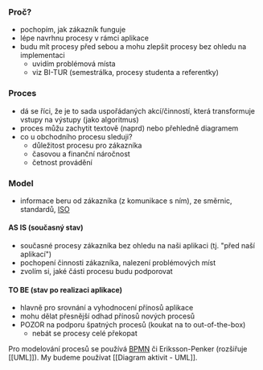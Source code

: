 ### Proč?
- pochopím, jak zákazník funguje
- lépe navrhnu procesy v rámci aplikace
- budu mít procesy před sebou a mohu zlepšit procesy bez ohledu na implementaci
	- uvidím problémová místa
	- viz BI-TUR (semestrálka, procesy studenta a referentky)

### Proces
- dá se říci, že je to sada uspořádaných akcí/činností, která transformuje vstupy na výstupy (jako algoritmus)
- proces můžu zachytit textově (naprd) nebo přehledně diagramem
- co u obchodního procesu sleduji?
	- důležitost procesu pro zákazníka
	- časovou a finanční náročnost
	- četnost provádění

### Model
- informace beru od zákazníka (z komunikace s ním), ze směrnic, standardů, [ISO](https://cs.wikipedia.org/wiki/Mezin%C3%A1rodn%C3%AD_organizace_pro_normalizaci) 
#### AS IS (současný stav)
- současné procesy zákazníka bez ohledu na naši aplikaci (tj. "před naší aplikací")
- pochopení činnosti zákazníka, nalezení problémových míst
- zvolím si, jaké části procesu budu podporovat

#### TO BE (stav po realizaci aplikace)
- hlavně pro srovnání a vyhodnocení přínosů aplikace
- mohu dělat přesnější odhad přínosů nových procesů
- POZOR na podporu špatných procesů (koukat na to out-of-the-box)
	- nebát se procesy celé překopat


Pro modelování procesů se používá [BPMN](https://cs.wikipedia.org/wiki/Business_Process_Model_and_Notation) či Eriksson-Penker (rozšiřuje [[UML]]). My budeme používat [[Diagram aktivit - UML]]. 